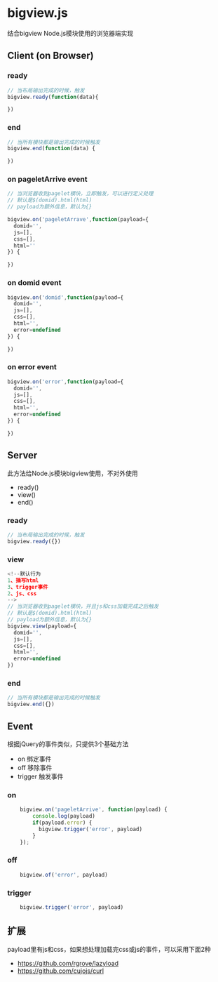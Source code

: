# bigview.js

结合bigview Node.js模块使用的浏览器端实现


## Client (on Browser)

### ready

```js
// 当布局输出完成的时候，触发
bigview.ready(function(data){

})
```

### end

```js
// 当所有模块都是输出完成的时候触发
bigview.end(function(data) {

})

```

### on pageletArrive event

```js
// 当浏览器收到pagelet模块，立即触发，可以进行定义处理
// 默认是$(domid).html(html)
// payload为额外信息，默认为{}

bigview.on('pageletArrave',function(payload={
  domid='',
  js=[], 
  css=[], 
  html=''
}) {

})
```

### on domid event

```js
bigview.on('domid',function(payload={
  domid='',
  js=[], 
  css=[], 
  html='',
  error=undefined
}) {

})
```

### on error event

```js
bigview.on('error',function(payload={
  domid='',
  js=[], 
  css=[], 
  html='',
  error=undefined
}) {

})
```

## Server

此方法给Node.js模块bigview使用，不对外使用

- ready()
- view()
- end()

### ready

```js
// 当布局输出完成的时候，触发
bigview.ready({})

```

### view

```js
<!--默认行为
1、插写html 
3、trigger事件
2、js、css
-->
// 当浏览器收到pagelet模块，并且js和css加载完成之后触发
// 默认是$(domid).html(html)
// payload为额外信息，默认为{}
bigview.view(payload={
  domid='',
  js=[], 
  css=[], 
  html='',
  error=undefined
})
```

### end

```js
// 当所有模块都是输出完成的时候触发
bigview.end({})

```

## Event

根据jQuery的事件类似，只提供3个基础方法

- on 绑定事件
- off 移除事件
- trigger 触发事件

### on

```js
    bigview.on('pageletArrive', function(payload) {
        console.log(payload)
        if(payload.error) {
          bigview.trigger('error', payload)  
        }
    });
```

### off

```js
    bigview.of('error', payload)  
```

### trigger

```js
    bigview.trigger('error', payload)  
```

## 扩展

payload里有js和css，如果想处理加载完css或js的事件，可以采用下面2种

- https://github.com/rgrove/lazyload
- https://github.com/cujojs/curl
